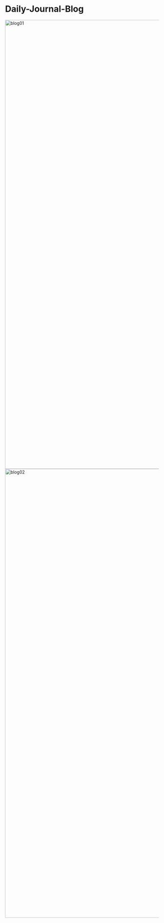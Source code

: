 # Daily-Journal-Blog

<img width="1470" alt="blog01" src="https://user-images.githubusercontent.com/110954844/190211573-e22e468b-135a-4726-b066-f01f42bc7be1.png">
<img width="1470" alt="blog02" src="https://user-images.githubusercontent.com/110954844/190211631-e2853da5-6273-4766-9c23-e9ab5fb3ce75.png">
